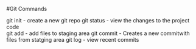 #Git Commands

git init - create a new git repo
git status - view the changes to the project code  
git add - add files to staging area
git commit - Creates a new commitwith files from statging area
git log - view recent commits